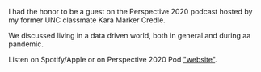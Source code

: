 I had the honor to be a guest on the Perspective 2020 podcast hosted by my former UNC classmate Kara Marker Credle.

We discussed living in a data driven world, both in general and during aa pandemic. 

Listen on Spotify/Apple or on Perspective 2020 Pod <a href="https://perspective2020pod.com/interpreting-a-data-driven-world/">"website"</a>.
